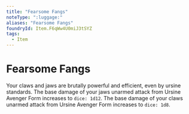 ```yaml
---
title: "Fearsome Fangs"
noteType: ":luggage:"
aliases: "Fearsome Fangs"
foundryId: Item.F6qWw4U0miJ3tSYZ
tags:
  - Item
---
```


# Fearsome Fangs

Your claws and jaws are brutally powerful and efficient, even by ursine standards. The base damage of your jaws unarmed attack from Ursine Avenger Form increases to `dice: 1d12`. The base damage of your claws unarmed attack from Ursine Avenger Form increases to `dice: 1d8`.
